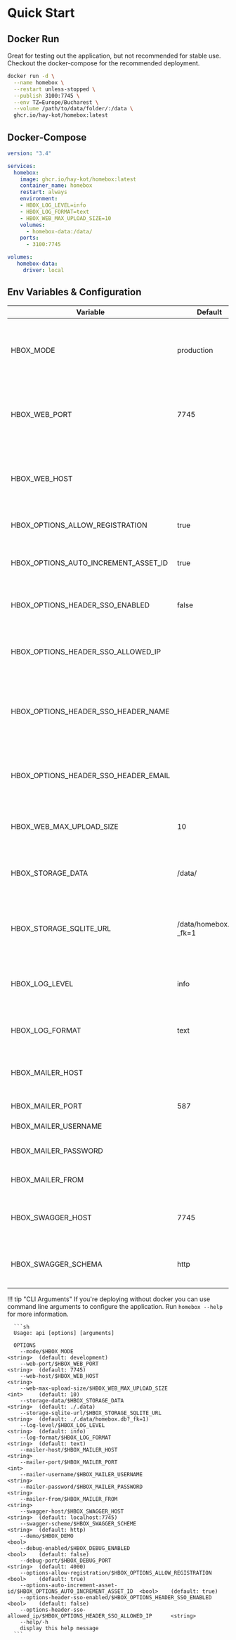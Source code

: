 # Quick Start

## Docker Run

Great for testing out the application, but not recommended for stable use. Checkout the docker-compose for the recommended deployment.

```sh
docker run -d \
  --name homebox \
  --restart unless-stopped \
  --publish 3100:7745 \
  --env TZ=Europe/Bucharest \
  --volume /path/to/data/folder/:/data \
  ghcr.io/hay-kot/homebox:latest
```

## Docker-Compose

```yaml
version: "3.4"

services:
  homebox:
    image: ghcr.io/hay-kot/homebox:latest
    container_name: homebox
    restart: always
    environment:
    - HBOX_LOG_LEVEL=info
    - HBOX_LOG_FORMAT=text
    - HBOX_WEB_MAX_UPLOAD_SIZE=10
    volumes:
      - homebox-data:/data/
    ports:
      - 3100:7745

volumes:
   homebox-data:
     driver: local
```

## Env Variables & Configuration

| Variable                             | Default                | Description                                                                        |
| ------------------------------------ | ---------------------- | ---------------------------------------------------------------------------------- |
| HBOX_MODE                            | production             | application mode used for runtime behavior  can be one of: development, production |
| HBOX_WEB_PORT                        | 7745                   | port to run the web server on, if you're using docker do not change this           |
| HBOX_WEB_HOST                        |                        | host to run the web server on, if you're using docker do not change this           |
| HBOX_OPTIONS_ALLOW_REGISTRATION      | true                   | allow users to register themselves                                                 |
| HBOX_OPTIONS_AUTO_INCREMENT_ASSET_ID | true                   | auto increments the asset_id field for new items                                   |
| HBOX_OPTIONS_HEADER_SSO_ENABLED      | false                  | allow login via trusted SSO HTTP headers                                           |
| HBOX_OPTIONS_HEADER_SSO_ALLOWED_IP   |                        | request IP being allowed to send trusted SSO HTTP headers                          |
| HBOX_OPTIONS_HEADER_SSO_HEADER_NAME  |                        | name of the HTTP header that contains the name when using SSO HTTP headers         |
| HBOX_OPTIONS_HEADER_SSO_HEADER_EMAIL |                        | name of the HTTP header that contains the email when using SSO HTTP headers        |
| HBOX_WEB_MAX_UPLOAD_SIZE             | 10                     | maximum file upload size supported in MB                                           |
| HBOX_STORAGE_DATA                    | /data/                 | path to the data directory, do not change this if you're using docker              |
| HBOX_STORAGE_SQLITE_URL              | /data/homebox.db?_fk=1 | sqlite database url, in you're using docker do not change this                     |
| HBOX_LOG_LEVEL                       | info                   | log level to use, can be one of: trace, debug, info, warn, error, critical         |
| HBOX_LOG_FORMAT                      | text                   | log format to use, can be one of: text, json                                       |
| HBOX_MAILER_HOST                     |                        | email host to use, if not set no email provider will be used                       |
| HBOX_MAILER_PORT                     | 587                    | email port to use                                                                  |
| HBOX_MAILER_USERNAME                 |                        | email user to use                                                                  |
| HBOX_MAILER_PASSWORD                 |                        | email password to use                                                              |
| HBOX_MAILER_FROM                     |                        | email from address to use                                                          |
| HBOX_SWAGGER_HOST                    | 7745                   | swagger host to use, if not set swagger will be disabled                           |
| HBOX_SWAGGER_SCHEMA                  | http                   | swagger schema to use, can be one of: http, https                                  |

!!! tip "CLI Arguments"
      If you're deploying without docker you can use command line arguments to configure the application. Run `homebox --help` for more information.

      ```sh
      Usage: api [options] [arguments]

      OPTIONS
        --mode/$HBOX_MODE                                                        <string>  (default: development)
        --web-port/$HBOX_WEB_PORT                                                <string>  (default: 7745)
        --web-host/$HBOX_WEB_HOST                                                <string>
        --web-max-upload-size/$HBOX_WEB_MAX_UPLOAD_SIZE                          <int>     (default: 10)
        --storage-data/$HBOX_STORAGE_DATA                                        <string>  (default: ./.data)
        --storage-sqlite-url/$HBOX_STORAGE_SQLITE_URL                            <string>  (default: ./.data/homebox.db?_fk=1)
        --log-level/$HBOX_LOG_LEVEL                                              <string>  (default: info)
        --log-format/$HBOX_LOG_FORMAT                                            <string>  (default: text)
        --mailer-host/$HBOX_MAILER_HOST                                          <string>
        --mailer-port/$HBOX_MAILER_PORT                                          <int>
        --mailer-username/$HBOX_MAILER_USERNAME                                  <string>
        --mailer-password/$HBOX_MAILER_PASSWORD                                  <string>
        --mailer-from/$HBOX_MAILER_FROM                                          <string>
        --swagger-host/$HBOX_SWAGGER_HOST                                        <string>  (default: localhost:7745)
        --swagger-scheme/$HBOX_SWAGGER_SCHEME                                    <string>  (default: http)
        --demo/$HBOX_DEMO                                                        <bool>
        --debug-enabled/$HBOX_DEBUG_ENABLED                                      <bool>    (default: false)
        --debug-port/$HBOX_DEBUG_PORT                                            <string>  (default: 4000)
        --options-allow-registration/$HBOX_OPTIONS_ALLOW_REGISTRATION            <bool>    (default: true)
        --options-auto-increment-asset-id/$HBOX_OPTIONS_AUTO_INCREMENT_ASSET_ID  <bool>    (default: true)
        --options-header-sso-enabled/$HBOX_OPTIONS_HEADER_SSO_ENABLED            <bool>    (default: false)
        --options-header-sso-allowed_ip/$HBOX_OPTIONS_HEADER_SSO_ALLOWED_IP      <string>
        --help/-h
        display this help message
      ```
